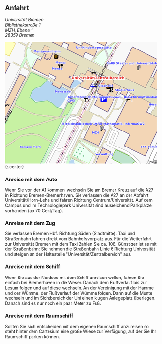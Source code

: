 ## Anfahrt

<address>
  Universität Bremen<br/>
  Bibliothekstraße 1<br />
  MZH, Ebene 1<br />
  28359 Bremen
</address>

[![OpenStreetMap](assets/img/meta/openstreetmap.png)](http://www.openstreetmap.org/?lat=53.10667&lon=8.85233&zoom=17&layers=O)
{:.center}

### Anreise mit dem Auto

Wenn Sie von der A1 kommen, wechseln Sie am Bremer Kreuz auf die A27 in
Richtung Bremen-Bremerhaven. Sie verlassen die A27 an der Abfahrt
Universität/Horn-Lehe und fahren Richtung Centrum/Universität. Auf dem Campus
und im Technologiepark Universität sind ausreichend Parkplätze vorhanden
(ab 70 Cent/Tag).

### Anreise mit dem Zug

Sie verlassen Bremen Hbf. Richtung Süden (Stadtmitte). Taxi und Straßenbahn
fahren direkt vom Bahnhofsvorplatz aus. Für die Weiterfahrt zur Universität
Bremen mit dem Taxi Zahlen Sie ca. 10€. Günstiger ist es mit der Straßenbahn:
Sie nehmen die Straßenbahn Linie 6 Richtung Universität und steigen an der
Haltestelle "Universität/Zentralbereich" aus.

### Anreise mit dem Schiff
Wenn Sie aus der Nordsee mit dem Schiff anreisen wollen, fahren Sie einfach 
bei Bremerhaven in die Weser. Danach dem Flu&szlig;verlauf bis zur Lesum folgen und 
auf diese wechseln. An der Vereinigung mit der Hamme und der W&uuml;mme, der 
Flu&szlig;verlauf der W&uuml;mme folgen. Dann auf die Munte wechseln und im 
Sichtbereich der Uni einen klugen Anlegeplatz &uuml;berlegen. Danach sind 
es nur noch ein paar Meter zu Fu&szlig;.

### Anreise mit dem Raumschiff

Sollten Sie sich entscheiden mit dem eigenen Raumschiff anzureisen so steht 
hinter dem Cartesium eine gro&szlig;e Wiese zur Verf&uuml;gung, auf der Sie 
Ihr Raumschiff parken k&ouml;nnen.
